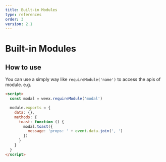 ```yaml
---
title: Built-in Modules
type: references
order: 3
version: 2.1
---
```


# Built-in Modules

## How to use

You can use a simply way like `requireModule('name')` to access the apis of module. e.g.

```html
<script>
  const modal = weex.requireModule('modal')

  module.exports = {
    data: {},
    methods: {
      toast: function () {
        modal.toast({
          message: 'props: ' + event.data.join(', ')
        })
      }
    }
  }
</script>
```